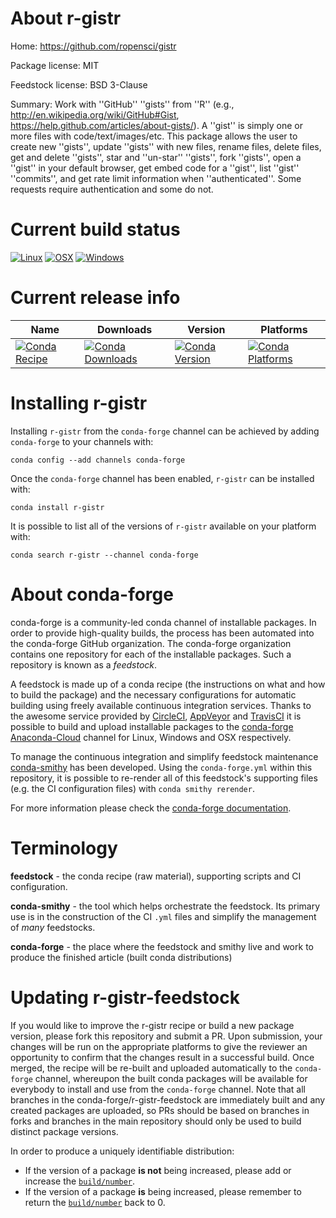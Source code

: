 About r-gistr
=============

Home: https://github.com/ropensci/gistr

Package license: MIT

Feedstock license: BSD 3-Clause

Summary: Work with ''GitHub'' ''gists'' from ''R'' (e.g.,  <http://en.wikipedia.org/wiki/GitHub#Gist>,  <https://help.github.com/articles/about-gists/>).
A ''gist'' is simply one or more files with code/text/images/etc. This package allows
the user to create new ''gists'', update ''gists'' with new files, rename files,
delete files, get and delete ''gists'', star and ''un-star'' ''gists'', fork ''gists'',
open a ''gist'' in your default browser, get embed code for a ''gist'', list ''gist''
''commits'', and get rate limit information when ''authenticated''. Some requests
require authentication and some do not.




Current build status
====================

[![Linux](https://img.shields.io/circleci/project/github/conda-forge/r-gistr-feedstock/master.svg?label=Linux)](https://circleci.com/gh/conda-forge/r-gistr-feedstock)
[![OSX](https://img.shields.io/travis/conda-forge/r-gistr-feedstock/master.svg?label=macOS)](https://travis-ci.org/conda-forge/r-gistr-feedstock)
[![Windows](https://img.shields.io/appveyor/ci/conda-forge/r-gistr-feedstock/master.svg?label=Windows)](https://ci.appveyor.com/project/conda-forge/r-gistr-feedstock/branch/master)

Current release info
====================

| Name | Downloads | Version | Platforms |
| --- | --- | --- | --- |
| [![Conda Recipe](https://img.shields.io/badge/recipe-r--gistr-green.svg)](https://anaconda.org/conda-forge/r-gistr) | [![Conda Downloads](https://img.shields.io/conda/dn/conda-forge/r-gistr.svg)](https://anaconda.org/conda-forge/r-gistr) | [![Conda Version](https://img.shields.io/conda/vn/conda-forge/r-gistr.svg)](https://anaconda.org/conda-forge/r-gistr) | [![Conda Platforms](https://img.shields.io/conda/pn/conda-forge/r-gistr.svg)](https://anaconda.org/conda-forge/r-gistr) |

Installing r-gistr
==================

Installing `r-gistr` from the `conda-forge` channel can be achieved by adding `conda-forge` to your channels with:

```
conda config --add channels conda-forge
```

Once the `conda-forge` channel has been enabled, `r-gistr` can be installed with:

```
conda install r-gistr
```

It is possible to list all of the versions of `r-gistr` available on your platform with:

```
conda search r-gistr --channel conda-forge
```


About conda-forge
=================

conda-forge is a community-led conda channel of installable packages.
In order to provide high-quality builds, the process has been automated into the
conda-forge GitHub organization. The conda-forge organization contains one repository
for each of the installable packages. Such a repository is known as a *feedstock*.

A feedstock is made up of a conda recipe (the instructions on what and how to build
the package) and the necessary configurations for automatic building using freely
available continuous integration services. Thanks to the awesome service provided by
[CircleCI](https://circleci.com/), [AppVeyor](http://www.appveyor.com/)
and [TravisCI](https://travis-ci.org/) it is possible to build and upload installable
packages to the [conda-forge](https://anaconda.org/conda-forge)
[Anaconda-Cloud](http://docs.anaconda.org/) channel for Linux, Windows and OSX respectively.

To manage the continuous integration and simplify feedstock maintenance
[conda-smithy](http://github.com/conda-forge/conda-smithy) has been developed.
Using the ``conda-forge.yml`` within this repository, it is possible to re-render all of
this feedstock's supporting files (e.g. the CI configuration files) with ``conda smithy rerender``.

For more information please check the [conda-forge documentation](https://conda-forge.org/docs/).

Terminology
===========

**feedstock** - the conda recipe (raw material), supporting scripts and CI configuration.

**conda-smithy** - the tool which helps orchestrate the feedstock.
                   Its primary use is in the construction of the CI ``.yml`` files
                   and simplify the management of *many* feedstocks.

**conda-forge** - the place where the feedstock and smithy live and work to
                  produce the finished article (built conda distributions)


Updating r-gistr-feedstock
==========================

If you would like to improve the r-gistr recipe or build a new
package version, please fork this repository and submit a PR. Upon submission,
your changes will be run on the appropriate platforms to give the reviewer an
opportunity to confirm that the changes result in a successful build. Once
merged, the recipe will be re-built and uploaded automatically to the
`conda-forge` channel, whereupon the built conda packages will be available for
everybody to install and use from the `conda-forge` channel.
Note that all branches in the conda-forge/r-gistr-feedstock are
immediately built and any created packages are uploaded, so PRs should be based
on branches in forks and branches in the main repository should only be used to
build distinct package versions.

In order to produce a uniquely identifiable distribution:
 * If the version of a package **is not** being increased, please add or increase
   the [``build/number``](http://conda.pydata.org/docs/building/meta-yaml.html#build-number-and-string).
 * If the version of a package **is** being increased, please remember to return
   the [``build/number``](http://conda.pydata.org/docs/building/meta-yaml.html#build-number-and-string)
   back to 0.